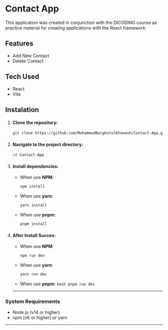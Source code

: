 # Contact App

This application was created in conjunction with the DICODING course as practice material for creating applications with the React framework.

## Features

- Add New Contact
- Delete Contact

## Tech Used

- React
- Vite

## Instalation

1.  #### Clone the repository:
    ```bash title="Clone Repository"
    git clone https://github.com/MohammadBulghotulKhowash/Contact-App.git
    ```
2.  #### Navigate to the project directory:
    ```bash
    cd Contact-App
    ```
3.  #### Install dependencies:
    - When use <strong>NPM</strong>:
      ```bash
      npm install
      ```
    - When use <strong>yarn</strong>:
      ```bash
      yarn install
      ```
    - When use <strong>pnpm</strong>:
      ```bash
      pnpm install
      ```
4.  #### After Install Succes:
    - When use <strong>NPM</strong>:
      ```bash
      npm run dev
      ```
    - When use <strong>yarn</strong>:
      ```bash
      yarn run dev
      ```
    - When use <strong>pnpm</strong>:
    `bash
    pnpm run dev
    `
    <hr/>

### System Requirements

- Node.js (v14 or higher)
- npm (v6 or higher) or yarn

<hr />
